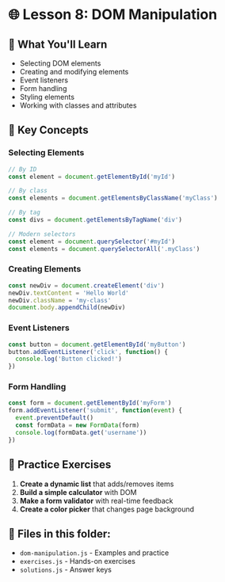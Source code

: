 # 🌐 Lesson 8: DOM Manipulation

## 🎯 What You'll Learn
- Selecting DOM elements
- Creating and modifying elements
- Event listeners
- Form handling
- Styling elements
- Working with classes and attributes

## 🔧 Key Concepts

### **Selecting Elements**
```javascript
// By ID
const element = document.getElementById('myId')

// By class
const elements = document.getElementsByClassName('myClass')

// By tag
const divs = document.getElementsByTagName('div')

// Modern selectors
const element = document.querySelector('#myId')
const elements = document.querySelectorAll('.myClass')
```

### **Creating Elements**
```javascript
const newDiv = document.createElement('div')
newDiv.textContent = 'Hello World'
newDiv.className = 'my-class'
document.body.appendChild(newDiv)
```

### **Event Listeners**
```javascript
const button = document.getElementById('myButton')
button.addEventListener('click', function() {
  console.log('Button clicked!')
})
```

### **Form Handling**
```javascript
const form = document.getElementById('myForm')
form.addEventListener('submit', function(event) {
  event.preventDefault()
  const formData = new FormData(form)
  console.log(formData.get('username'))
})
```

## 🚀 Practice Exercises

1. **Create a dynamic list** that adds/removes items
2. **Build a simple calculator** with DOM
3. **Make a form validator** with real-time feedback
4. **Create a color picker** that changes page background

## 📁 Files in this folder:
- `dom-manipulation.js` - Examples and practice
- `exercises.js` - Hands-on exercises
- `solutions.js` - Answer keys
